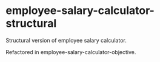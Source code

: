 # employee-salary-calculator-structural
Structural version of employee salary calculator.

Refactored in employee-salary-calculator-objective.
